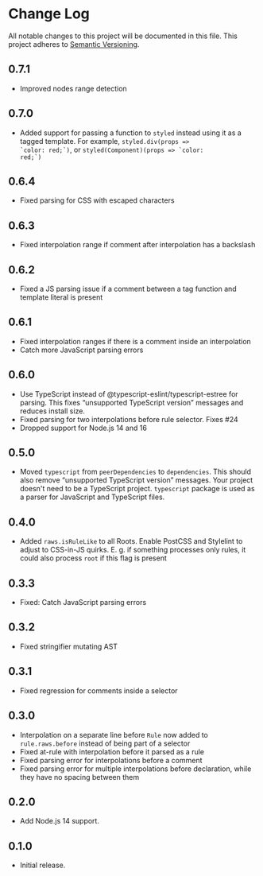 # Change Log

All notable changes to this project will be documented in this file.
This project adheres to [Semantic Versioning](https://semver.org/).

## 0.7.1

* Improved nodes range detection

## 0.7.0
* Added support for passing a function to `styled` instead using it as a tagged template. For example, <code>styled.div(props => \`color: red;\`)</code>, or <code>styled(Component)(props => \`color: red;\`)</code>

## 0.6.4
* Fixed parsing for CSS with escaped characters

## 0.6.3
* Fixed interpolation range if comment after interpolation has a backslash

## 0.6.2
* Fixed a JS parsing issue if a comment between a tag function and template literal is present

## 0.6.1
* Fixed interpolation ranges if there is a comment inside an interpolation
* Catch more JavaScript parsing errors

## 0.6.0
* Use TypeScript instead of @typescript-eslint/typescript-estree for parsing. This fixes “unsupported TypeScript version” messages and reduces install size.
* Fixed parsing for two interpolations before rule selector. Fixes #24
* Dropped support for Node.js 14 and 16

## 0.5.0
* Moved `typescript` from `peerDependencies` to `dependencies`. This should also remove “unsupported TypeScript version” messages. Your project doesn't need to be a TypeScript project. `typescript` package is used as a parser for JavaScript and TypeScript files.

## 0.4.0
* Added `raws.isRuleLike` to all Roots. Enable PostCSS and Stylelint to adjust to CSS-in-JS quirks. E. g. if something processes only rules, it could also process `root` if this flag is present

## 0.3.3
* Fixed: Catch JavaScript parsing errors

## 0.3.2
* Fixed stringifier mutating AST

## 0.3.1
* Fixed regression for comments inside a selector

## 0.3.0
* Interpolation on a separate line before `Rule` now added to `rule.raws.before` instead of being part of a selector
* Fixed at-rule with interpolation before it parsed as a rule
* Fixed parsing error for interpolations before a comment
* Fixed parsing error for multiple interpolations before declaration, while they have no spacing between them

## 0.2.0
* Add Node.js 14 support.

## 0.1.0
* Initial release.
